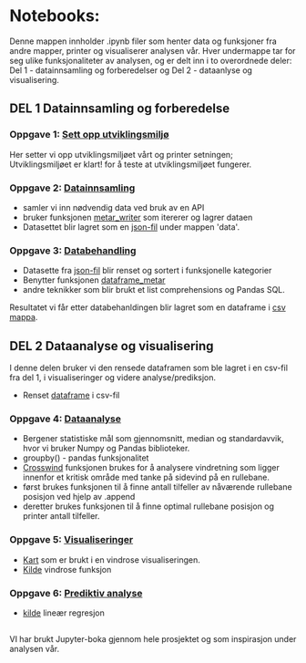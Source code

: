 
# Notebooks:
Denne mappen innholder .ipynb filer som henter data og funksjoner fra andre mapper, printer og visualiserer analysen vår. Hver undermappe tar for seg ulike funksjonaliteter av analysen, og er delt inn i to overordnede deler: Del 1 - datainnsamling og forberedelser og Del 2 - dataanlyse og visualisering.

 ## DEL 1 Datainnsamling og forberedelse

 ### Oppgave 1: [Sett opp utviklingsmiljø](./01_utviklingsmiljø.ipynb)

Her setter vi opp utviklingsmiljøet vårt og printer setningen; Utviklingsmiljøet er klart! for å teste at utviklingsmiljøet fungerer. 

### Oppgave 2: [Datainnsamling](./02_datainnsamling.ipynb) 

- samler vi inn nødvendig data ved bruk av en API
- bruker funksjonen [metar_writer](../src/metar_writer.py) som itererer og lagrer dataen
- Datasettet blir lagret som en [json-fil](../data/json/ENOL_metar_data.) under mappen 'data'.
 

### Oppgave 3: [Databehandling](./03_databehandling.ipynb)

- Datasette fra [json-fil](../data/json) blir renset og sortert i funksjonelle kategorier 
- Benytter funksjonen  [dataframe_metar](../src/dataFrame_metar.py) 
- andre teknikker som blir brukt et list comprehensions og Pandas SQL. 

Resultatet vi får etter databehanldingen blir lagret som en dataframe i [csv mappa](../data/csv).

## DEL 2 Dataanalyse og visualisering 
I denne delen bruker vi den rensede dataframen som ble lagret i en csv-fil fra del 1, i visualiseringer og videre analyse/prediksjon.
- Renset [dataframe](../data/csv/ENOL_data.csv) i csv-fil

### Oppgave 4: [Dataanalyse](./04_dataanalyse.ipynb)
- Bergener statistiske mål som gjennomsnitt, median og standardavvik, hvor vi bruker Numpy og Pandas biblioteker.
- groupby() - pandas funksjonalitet
- [Crosswind](../src/crosswind.py) funksjonen brukes for å analysere vindretning som ligger innenfor et kritisk område med tanke på sidevind på en rullebane.
- først brukes funksjonen til å finne antall tilfeller av nåværende rullebane posisjon ved hjelp av .append
- deretter brukes funksjonen til å finne optimal rullebane posisjon og printer antall tilfeller. 

### Oppgave 5: [Visualiseringer](./05_visualisering.ipynb)

- [Kart](../resources/images/ENOL_kart.png) som er brukt i en vindrose visualiseringen. 
- [Kilde](../docs/deklarasjon_&_kilder/kilder.md) vindrose funksjon 

### Oppgave 6: [Prediktiv analyse](./06_prediktiv_analyse.ipynb)
 - [kilde](../docs/deklarasjon_&_kilder/kilder.md) lineær regresjon 


 ##
 VI har brukt Jupyter-boka gjennom hele prosjektet og som inspirasjon under analysen vår. 